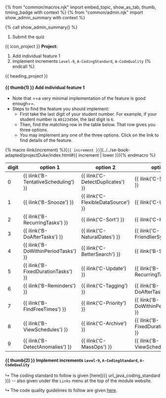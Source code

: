 {% from "common/macros.njk" import embed_topic, show_as_tab, thumb, timing_badge with context %}
{% from "common/admin.njk" import show_admin_summary with context %}


{% call show_admin_summary() %}
1. Submit the quiz

{{ icon_project }} **Project:**
1. Add individual feature 1
1. Implement increments `Level-9`, `A-CodingStandard`, `A-CodeQuality`
{% endcall %}

<!-- ==================================================================================================== -->
{{ heading_project }}
<div id="project">

#### {{ thumb(1) }} Add individual feature 1

* Note that ==a very minimal implementation of the feature is good enough==.
* Steps to find the feature you should implement:
  * First take the last digit of your student number. For example, if your student number is `A0123456H`, the last digit is `6`.
  * Then, find the matching row in the table below. That row gives you three options.
  * You may implement any one of the three options. Click on the link to find details of the feature.

<div class="indented-level2" id="feature-allocation">

{% macro ilink(increment) %}[`{{ increment }}`](../../se-book-adapted/projectDuke/index.html#{{ increment | lower }}){% endmacro %}

digit | option 1                             | option 2                            | option 3
------|--------------------------------------|-------------------------------------|-------------------------
0     | {{ ilink('B-TentativeScheduling') }} | {{ ilink('C-DetectDuplicates') }}   | {{ ilink('C-Statistics') }}
1     | {{ ilink('B-Snooze') }}              | {{ ilink('C-FlexibleDataSource') }} | {{ ilink('C-Undo') }}
2     | {{ ilink('B-RecurringTasks') }}      | {{ ilink('C-Sort') }}               | {{ ilink('C-Help') }}
3     | {{ ilink('B-DoAfterTasks') }}        | {{ ilink('C-NaturalDates') }}       | {{ ilink('C-FriendlierSyntax') }}
4     | {{ ilink('B-DoWithinPeriodTasks') }} | {{ ilink('C-BetterSearch') }}       | {{ ilink('B-Snooze') }}
5     | {{ ilink('B-FixedDurationTasks') }}  | {{ ilink('C-Update') }}             | {{ ilink('B-RecurringTasks') }}
6     | {{ ilink('B-Reminders') }}           | {{ ilink('C-Tagging') }}            | {{ ilink('B-DoAfterTasks') }}
7     | {{ ilink('B-FindFreeTimes') }}       | {{ ilink('C-Priority') }}           | {{ ilink('B-DoWithinPeriodTasks') }}
8     | {{ ilink('B-ViewSchedules') }}       | {{ ilink('C-Archive') }}            | {{ ilink('B-FixedDurationTasks') }}
9     | {{ ilink('B-DetectAnomalies') }}     | {{ ilink('C-MassOps') }}            | {{ ilink('B-ViewSchedules') }}
</div>

#### {{ thumb(2) }} Implement increments `Level-9`, `A-CodingStandard`, `A-CodeQuality`

<div class="indented">
<include src="dukeFragment.md" boilerplate var-displacement="../.." var-header="**`Level-9`: Find**" var-fragment="text.md#Level-9" />
<include src="dukeFragment.md" boilerplate var-displacement="../.." var-header="**`A-CodingStandard`: Coding Standard**" var-fragment="extensions-fragment.md#A-CodingStandard" />
<div class="indented-level4">

↳ The coding standard to follow is given [here]({{ url_java_coding_standard }}) -- also given under the `Links` menu at the top of the module website.
</div>
<include src="dukeFragment.md" boilerplate var-displacement="../.." var-header="**`A-CodeQuality`: Increase Code Quality**" var-fragment="extensions-fragment.md#A-CodeQuality" />
<div class="indented-level4">

↳ The code quality guidelines to follow are given [here](../../se-book-adapted/chapters/codeQuality.html).
</div>
</div>
</div>
